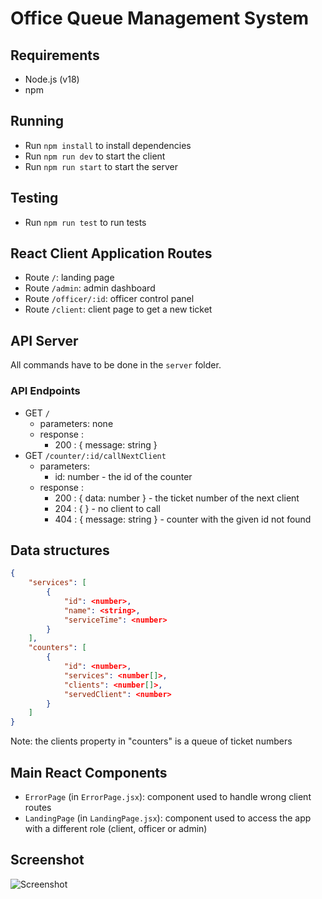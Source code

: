 # Office Queue Management System

## Requirements

- Node.js (v18)
- npm

## Running

- Run `npm install` to install dependencies
- Run `npm run dev` to start the client
- Run `npm run start` to start the server

## Testing

- Run `npm run test` to run tests

## React Client Application Routes

- Route `/`: landing page
- Route `/admin`: admin dashboard
- Route `/officer/:id`: officer control panel
- Route `/client`: client page to get a new ticket

## API Server

All commands have to be done in the `server` folder.

### API Endpoints

- GET `/`
  - parameters: none
  - response :
    - 200 : { message: string }
- GET `/counter/:id/callNextClient`
  - parameters:
    - id: number - the id of the counter
  - response :
    - 200 : { data: number } - the ticket number of the next client
    - 204 : { } - no client to call
    - 404 : { message: string } - counter with the given id not found

## Data structures

```json
{
    "services": [
        {
            "id": <number>,
            "name": <string>,
            "serviceTime": <number>
        }
    ],
    "counters": [
        {
            "id": <number>,
            "services": <number[]>,
            "clients": <number[]>,
            "servedClient": <number>
        }
    ]
}
```

Note: the clients property in "counters" is a queue of ticket numbers

## Main React Components

- `ErrorPage` (in `ErrorPage.jsx`): component used to handle wrong client routes
- `LandingPage` (in `LandingPage.jsx`): component used to access the app with a different role (client, officer or admin)

## Screenshot

![Screenshot](./img/screenshot.jpg)
